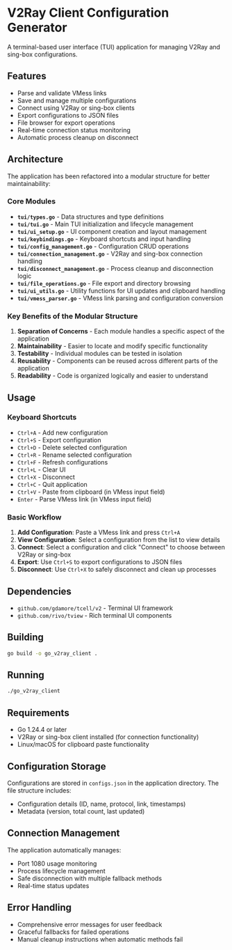 # V2Ray Client Configuration Generator

A terminal-based user interface (TUI) application for managing V2Ray and sing-box configurations.

## Features

- Parse and validate VMess links
- Save and manage multiple configurations
- Connect using V2Ray or sing-box clients
- Export configurations to JSON files
- File browser for export operations
- Real-time connection status monitoring
- Automatic process cleanup on disconnect

## Architecture

The application has been refactored into a modular structure for better maintainability:

### Core Modules

- **`tui/types.go`** - Data structures and type definitions
- **`tui/tui.go`** - Main TUI initialization and lifecycle management
- **`tui/ui_setup.go`** - UI component creation and layout management
- **`tui/keybindings.go`** - Keyboard shortcuts and input handling
- **`tui/config_management.go`** - Configuration CRUD operations
- **`tui/connection_management.go`** - V2Ray and sing-box connection handling
- **`tui/disconnect_management.go`** - Process cleanup and disconnection logic
- **`tui/file_operations.go`** - File export and directory browsing
- **`tui/ui_utils.go`** - Utility functions for UI updates and clipboard handling
- **`tui/vmess_parser.go`** - VMess link parsing and configuration conversion

### Key Benefits of the Modular Structure

1. **Separation of Concerns** - Each module handles a specific aspect of the application
2. **Maintainability** - Easier to locate and modify specific functionality
3. **Testability** - Individual modules can be tested in isolation
4. **Reusability** - Components can be reused across different parts of the application
5. **Readability** - Code is organized logically and easier to understand

## Usage

### Keyboard Shortcuts

- `Ctrl+A` - Add new configuration
- `Ctrl+S` - Export configuration
- `Ctrl+D` - Delete selected configuration
- `Ctrl+R` - Rename selected configuration
- `Ctrl+F` - Refresh configurations
- `Ctrl+L` - Clear UI
- `Ctrl+X` - Disconnect
- `Ctrl+C` - Quit application
- `Ctrl+V` - Paste from clipboard (in VMess input field)
- `Enter` - Parse VMess link (in VMess input field)

### Basic Workflow

1. **Add Configuration**: Paste a VMess link and press `Ctrl+A`
2. **View Configuration**: Select a configuration from the list to view details
3. **Connect**: Select a configuration and click "Connect" to choose between V2Ray or sing-box
4. **Export**: Use `Ctrl+S` to export configurations to JSON files
5. **Disconnect**: Use `Ctrl+X` to safely disconnect and clean up processes

## Dependencies

- `github.com/gdamore/tcell/v2` - Terminal UI framework
- `github.com/rivo/tview` - Rich terminal UI components

## Building

```bash
go build -o go_v2ray_client .
```

## Running

```bash
./go_v2ray_client
```

## Requirements

- Go 1.24.4 or later
- V2Ray or sing-box client installed (for connection functionality)
- Linux/macOS for clipboard paste functionality

## Configuration Storage

Configurations are stored in `configs.json` in the application directory. The file structure includes:

- Configuration details (ID, name, protocol, link, timestamps)
- Metadata (version, total count, last updated)

## Connection Management

The application automatically manages:
- Port 1080 usage monitoring
- Process lifecycle management
- Safe disconnection with multiple fallback methods
- Real-time status updates

## Error Handling

- Comprehensive error messages for user feedback
- Graceful fallbacks for failed operations
- Manual cleanup instructions when automatic methods fail 
